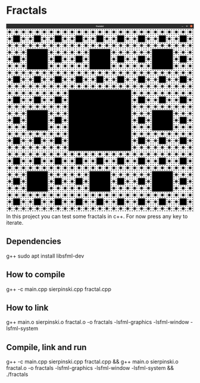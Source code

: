 # Fractals
![Sierpinski](Sierpiński.png)
In this project you can test some fractals in c++.
For now press any key to iterate.

## Dependencies
g++
sudo apt install libsfml-dev

## How to compile
g++ -c main.cpp sierpinski.cpp fractal.cpp

## How to link
g++ main.o sierpinski.o fractal.o -o fractals -lsfml-graphics -lsfml-window -lsfml-system

## Compile, link and run
g++ -c main.cpp sierpinski.cpp fractal.cpp &&
g++ main.o sierpinski.o fractal.o -o fractals -lsfml-graphics -lsfml-window -lsfml-system &&
 ./fractals